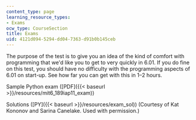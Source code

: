 ```yaml
---
content_type: page
learning_resource_types:
- Exams
ocw_type: CourseSection
title: Exams
uid: 4121d094-5294-dd04-7363-d91b0b145ceb
---
```


The purpose of the test is to give you an idea of the kind of comfort with programming that we'd like you to get to very quickly in 6.01. If you do fine on this test, you should have no difficulty with the programming aspects of 6.01 on start-up. See how far you can get with this in 1–2 hours.

Sample Python exam ([PDF]({{< baseurl >}}/resources/mit6_189iap11_exam))

Solutions ([PY]({{< baseurl >}}/resources/exam_sol)) (Courtesy of Kat Kononov and Sarina Canelake. Used with permission.)